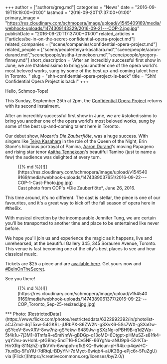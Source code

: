 +++
author = ["authors/greg.md"]
categories = "News"
date = "2016-09-19T19:19:00+01:00"
lastmod = "2016-09-20T17:37:00+01:00"
primary_image = "https://res.cloudinary.com/schmopera/image/upload/v1545409169/media/webhook-uploads/1474309143329/2016-09-21---COP-2.jpg.jpg"
publishDate = "2016-09-20T17:37:00+01:00"
related_articles = ["articles/be-in-on-the-secret-confidential-opera-project.md"]
related_companies = ["scene/companies/confidential-opera-project.md"]
related_people = ["scene/people/teiya-kasahara.md","scene/people/aaron-durand.md","scene/people/asitha-tennekoon.md","scene/people/gregory-finney.md"]
short_description = "After an incredibly successful first show in June, we are #stokedissimo to bring you another one of the opera world&#039;s most beloved works, sung by some of the best up-and-coming talent here in Toronto. "
slug = "shh-confidential-opera-project-is-back"
title = "Shh! Confidential Opera Project is back!"
+++

Hello, Schmop-Tops!

This Sunday, September 25th at 2pm, the [Confidential Opera Project](https://www.facebook.com/events/180644475692691/) returns with its second instalment. 

After an incredibly successful first show in June, we are #stokedissimo to bring you another one of the opera world's most beloved works, sung by some of the best up-and-coming talent here in Toronto. 

Our debut show, Mozart's *Die Zauberflöte*, was a huge success. With singers like [Teiya Kasahara](/scene/people/teiya-kasahara/) in the role of the Queen of the Night, Erin Stone's hilarious portrayal of Pamina, [Aaron Durand](/talking-with-singers-aaron-durand/)'s moving Papageno and rising star tenor [Asitha Tennekoon](/scene/people/asitha-tennekoon/)'s beautiful Tamino (just to name a few) the audience was delighted at every turn. 

<figure data-type="image">{{% md %}}![](https://res.cloudinary.com/schmopera/image/upload/v1545409169/media/webhook-uploads/1474389037651/2016-09-22---COP-1-Cast-Photo.jpg.jpg)
<figcaption>Cast photo from COP's *Die Zauberflöte*, June 26, 2016.</figcaption>
</figure>

This time around, it's no different. The cast is stellar, the piece is one of our favourites, and it's a great way to kick off the fall season of opera here in #the6ix. 

With musical direction by the incomparable Jennifer Tung, we are certain you'll be transported to another time and place to be entertained like never before.

We hope you'll join us and experience the magic as it happens, live and unrehearsed, at the beautiful Gallery 345, 345 Sorauren Avenue, Toronto. This venue is fast becoming one of the city's best places to see and hear classical music. 

Tickets are $25 a piece and are [available here](https://www.eventbrite.com/e/confidential-opera-project-toronto-tickets-27744828529). Get yours now and [#BeInOnTheSecret](https://www.eventbrite.com/e/confidential-opera-project-toronto-tickets-27744828529). 

See you there!

<figure data-type="image">{{% md %}}![](https://res.cloudinary.com/schmopera/image/upload/v1545409169/media/webhook-uploads/1474389061377/2016-09-22---COP_Toronto_Sep-25-resized.jpg.jpg)
</figure>
***
Photo: [RestrictedData](https://www.flickr.com/photos/restricteddata/6322992392/in/photolist-aCJZmd-dqT5xw-54GKRL-jURbPX-86ZW2N-gSXvK6-5Ss7WX-gSXaGw-gSYcoV-8vvXRV-8vw7nz-gSYekw-6489Jw-gSXzNg-oPBH9B-q1d2Wp-5t4k1u-7j3M1-8TmfaR-e5mNmW-gBDGp-q13oMD-6Ctgpt-pHMuSZ-s81fk4-yqY2vu-avHohL-ptGBhq-5ndT16-8Cv5NF-66YgNu-aNU9p6-52rKTa-HrrXRq-81NzhZ-q1kVVh-6wnpph-q1kSKQ-6wicun-pHR4ix-p4qwHC-7tunBq-5FuYiU-7dRtqL-BDyYN-7dMyct-6wiqb4-aUK3Bg-ePjc6r-5FuZgU) via [Flickr](https://creativecommons.org/licenses/by/2.0/)
